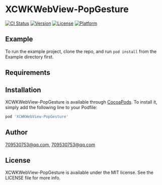 # XCWKWebView-PopGesture

[![CI Status](https://img.shields.io/travis/709530753@qq.com/XCWKWebView-PopGesture.svg?style=flat)](https://travis-ci.org/709530753@qq.com/XCWKWebView-PopGesture)
[![Version](https://img.shields.io/cocoapods/v/XCWKWebView-PopGesture.svg?style=flat)](https://cocoapods.org/pods/XCWKWebView-PopGesture)
[![License](https://img.shields.io/cocoapods/l/XCWKWebView-PopGesture.svg?style=flat)](https://cocoapods.org/pods/XCWKWebView-PopGesture)
[![Platform](https://img.shields.io/cocoapods/p/XCWKWebView-PopGesture.svg?style=flat)](https://cocoapods.org/pods/XCWKWebView-PopGesture)

## Example

To run the example project, clone the repo, and run `pod install` from the Example directory first.

## Requirements

## Installation

XCWKWebView-PopGesture is available through [CocoaPods](https://cocoapods.org). To install
it, simply add the following line to your Podfile:

```ruby
pod 'XCWKWebView-PopGesture'
```

## Author

709530753@qq.com, 709530753@qq.com

## License

XCWKWebView-PopGesture is available under the MIT license. See the LICENSE file for more info.
